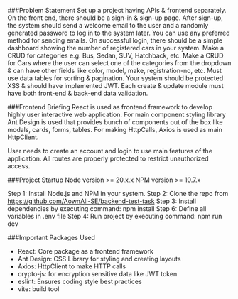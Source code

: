 ###Problem Statement
Set up a project having APIs & frontend separately.
On the front end, there should be a sign-in & sign-up page.
After sign-up, the system should send a welcome email to the user and a randomly generated password to log in to the system later. You can use any preferred method for sending emails.
On successful login, there should be a simple dashboard showing the number of registered cars in your system.
Make a CRUD for categories e.g. Bus, Sedan, SUV, Hatchback, etc.
Make a CRUD for Cars where the user can select one of the categories from the dropdown & can have other fields like color, model, make, registration-no, etc.
Must use data tables for sorting & pagination.
Your system should be protected XSS & should have implemented JWT.
Each create & update module must have both front-end & back-end data validation.

###Frontend Briefing
React is used as frontend framework to develop highly user interactive web application. For main component styling library Ant Design is used that provides bunch of components out of the box like modals, cards, forms, tables. For making HttpCalls, Axios is used as main HttpClient.

User needs to create an account and login to use main features of the application. All routes are properly protected to restrict unauthorized access.

###Project Startup
Node version >= 20.x.x
NPM version >= 10.7.x

Step 1: Install Node.js and NPM in your system.
Step 2: Clone the repo from https://github.com/AownAli-SE/backend-test-task
Step 3: Install dependencies by executing command: npm install
Step 6: Define all variables in .env file
Step 4: Run project by executing command: npm run dev

###Important Packages Used

- React: Core package as a frontend framework
- Ant Design: CSS Library for styling and creating layouts
- Axios: HttpClient to make HTTP calls
- crypto-js: for encryption sensitive data like JWT token
- eslint: Ensures coding style best practices
- vite: build tool
